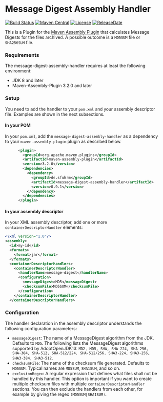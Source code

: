 Message Digest Assembly Handler
===================

[![Build Status](https://travis-ci.org/sfuhrm/message-digest-assembly-handler.svg)](https://travis-ci.org/sfuhrm/message-digest-assembly-handler)
[![Maven Central](https://maven-badges.herokuapp.com/maven-central/de.sfuhrm/message-digest-assembly-handler/badge.svg)](https://maven-badges.herokuapp.com/maven-central/de.sfuhrm/message-digest-assembly-handler) 
[![License](https://img.shields.io/badge/License-Apache%202.0-blue.svg)](https://opensource.org/licenses/Apache-2.0)
[![ReleaseDate](https://img.shields.io/github/release-date/sfuhrm/message-digest-assembly-handler)](https://github.com/sfuhrm/message-digest-assembly-handler/releases)

This is a Plugin for the [Maven Assembly Plugin](http://maven.apache.org/plugins/maven-assembly-plugin/) that calculates
Message Digests for the files archived. A possible outcome is a `MD5SUM` file or `SHA256SUM` file.

### Requirements

The message-digest-assembly-handler requires at least the following environment:
* JDK 8 and later
* Maven-Assembly-Plugin 3.2.0 and later

### Setup

You need to add the handler to your `pom.xml` and your assembly descriptor file.
Examples are shown in the next subsections.

#### In your POM

In your `pom.xml`, add the `message-digest-assembly-handler` as a dependency to your `maven-assembly-plugin` plugin as described below.

```xml
      <plugin>
        <groupId>org.apache.maven.plugins</groupId>
        <artifactId>maven-assembly-plugin</artifactId>
        <version>3.2.0</version>
        <dependencies>
          <dependency>
            <groupId>de.sfuhrm</groupId>
            <artifactId>message-digest-assembly-handler</artifactId>
            <version>0.9.1</version>
          </dependency>
        </dependencies>
      </plugin>
```

#### In your assembly descriptor

In your XML assembly descriptor, add one or more `containerDescriptorHandler` elements:

```xml
<?xml version="1.0"?>
<assembly>
  <id>my-id</id>
  <formats>
    <format>jar</format>
  </formats>
  <containerDescriptorHandlers>
    <containerDescriptorHandler>
      <handlerName>message-digest</handlerName>
      <configuration>
        <messageDigest>MD5</messageDigest>
        <checksumFile>MD5SUM</checksumFile>
      </configuration>
    </containerDescriptorHandler>
  </containerDescriptorHandlers>
```

### Configuration

The handler declaration in the assembly descriptor
understands the following configuration parameters:

* `messageDigest`: The name of a MessageDigest algorithm from the JDK.
  Defaults to `MD5`.
  The following lists the MessageDigest algorithms supported by AdoptOpenJDK13:
  `MD2, MD5, SHA, SHA-224, SHA-256, SHA-384, SHA-512, SHA-512/224, SHA-512/256, SHA3-224, SHA3-256, SHA3-384, SHA3-512`.
* `checksumFile`: The name of the checksum file generated. Defaults to
   `MD5SUM`. Typical names are
  `MD5SUM`, `SHA1SUM`, and so on.
* `exclusionRegex`: A regular expression that defines what files shall not
  be handled by this handler. This option is important if you want to create
  multiple checksum files with multiple `containerDescriptorHandler` sections.
  You can then exclude the handlers from each other, for example by
  giving the regex `(MD5SUM|SHA1SUM)`.
